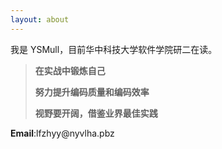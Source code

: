 ```yaml
---
layout: about
---
```


我是 YSMull，目前华中科技大学软件学院研二在读。

>**在实战中锻炼自己**
>
>**努力提升编码质量和编码效率**
>
>**视野要开阔，借鉴业界最佳实践**



<p><strong>Email</strong>:<span class="dynamic-email">lfzhyy@nyvlha.pbz</span></p>


<!-- <script src="//onk1k9bha.bkt.clouddn.com/zepto.min.js"></script> -->

<script type="text/javascript">
function rot13(str) {
  return str.replace(/[a-zA-Z]/g, function(c) {
    return String.fromCharCode((c <= 'Z' ? 90 : 122) >= (c = c.charCodeAt(0) + 13) ? c : c - 26);
  });
}

$(document).ready(function () {
    $('.dynamic-email').each(function (idx, obj) {
        var email = rot13($(obj).html());
        $(obj).html("<a href='mailto:" + email + "'>" + email + "</a>");
    });
});
</script>
